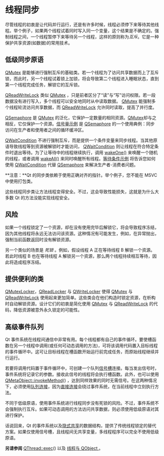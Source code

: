 # 线程同步

尽管线程的初衷是让代码并行运行，还是有许多时候，线程必须停下来等待其他线程。举个例子，如果两个线程试着同时写入同一个变量，这个结果是不确定的。强制线程之间，一个线程暂停下来等待另一个线程，这样的原则称为*互斥*。它是一种保护共享资源(如数据)的常用技术。

## 低级同步原语

[QMutex](../../M/QMutex/QMutex.md) 是能够进行强制互斥的基础类。若一个线程为了访问共享数据而上了互斥锁，而此时，另一个线程试着锁上加锁，将会导致第二个线程进入睡眠状态，直到第一个线程完成任务，解锁它的互斥锁。

[QReadWriteLock](../../R/QReadWriteLock/QReadWriteLock.md) 类似 [QMutex](../../M/QMutex/QMutex.md) ，只是前者区分了“读”与“写”访问权限。若一段数据没有进行写入，多个线程可以安全地同时从中读取数据。 [QMutex](../../M/QMutex/QMutex.md) 能强制多个线程轮流访问共享数据，而 [QReadWriteLock](../../R/QReadWriteLock/QReadWriteLock.md) 允许同时读取，提高了并行度。

[QSemaphore](../../S/QSemaphore/QSemaphore.md) 是 [QMutex](../../M/QMutex/QMutex.md) 的泛化，它保护一定数量的相同资源。[QMutex](../../M/QMutex/QMutex.md)却与之相反，它仅保护一个资源。[信号量示例]() 是 [QSemaphore](../../S/QSemaphore/QSemaphore.md) 的一个使用典例：同步访问在生产者和使用者之间的循环缓冲区。

[QWaitCondition](../../W/QWaitCondition/QWaitCondition.md) 不进行强制互斥，而是提供一个条件变量来同步线程。当其他原语导致线程等到资源被解锁时才能访问， [QWaitCondition](../../W/QWaitCondition/QWaitCondition.md) 则让线程在符合特定条件时退出等待。为了让等待中的线程继续执行，调用 [wakeOne()]() 来唤醒一个随机的线程，或者调用 [wakeAll()]() 来同时唤醒所有线程。[等待条件示例]() 将告诉您如何使用 [QWaitCondition](../../W/QWaitCondition/QWaitCondition.md) 代替 [QSemaphore](../../S/QSemaphore/QSemaphore.md) 来解决生产者-消费者问题。

**注意：**Qt 的同步类依赖于使用正确对齐的指针。举个例子，您不能在 MSVC 中使用打包类。

这些线程同步类让方法线程变得安全。不过，这会导致性能损失，这就是为什么大多数 Qt 的方法没能实现线程安全。

## 风险

如果一个线程锁定了一个资源，却在没有使用完毕后解锁它，将会导致程序冻结，因为其他线程将永远无法访问该资源。这种情况有可能发生，例如，在异常抛出，强制当前函数返回时没有解锁资源。

另一个类似的场景是 *死锁* 。例如，假设线程 A 正在等待线程 B 解锁一个资源。若此时线程 B 也在等待线程 A 解锁另一个资源，那么两个线程持续相互等待，因此将造成程序冻结。

## 提供便利的类

[QMutexLocker](../../M/QMutexLocker/QMutexLocker.md)，[QReadLocker](../../R/QReadLocker/QReadLocker.md) 与 [QWriteLocker](../../W/QWriteLocker/QWriteLocker.md) 使得 [QMutex](../../M/QMutex/QMutex.md) 与 [QReadWriteLock](../../R/QReadWriteLock/QReadWriteLock.md) 使用起来更加简单。这些类会在他们构造时锁定资源，在析构时自动解锁资源。设计它们的初衷是简化使用 [QMutex](../../M/QMutex/QMutex.md) 与 [QReadWriteLock](../../R/QReadWriteLock/QReadWriteLock.md) 的代码，降低资源被意外永久锁定的可能性。

## 高级事件队列

Qt 事件系统在线程间通信中非常有用。每个线程都有自己的事件循环。要使槽函数在另一个线程中调用(或任何可动态调用的方法)，可将该调用代码置入目标线程的事件循环中。这可让目标线程在槽函数开始运行前完成任务，而原始线程继续并行运行。

若要将调用代码置于事件循环中，可创建一个队列[信号槽]()连接。每当发出信号时，事件系统将记录它的参数。接收此信号的线程将会执行槽函数。此外，也可以使用 [QMetaObject::invokeMethod]()() ，达到同样效果的同时无需信号。在这两种情况下，必须使用[队列连接]()，因为[直接连接]()会绕过事件系统，在当前线程中立刻执行方法。

不同于低级原语，使用事件系统进行线程同步没有死锁的风险。不过，事件系统不会强制执行互斥。如果可动态调用的方法访问共享数据，则必须使用低级原语对其进行保护。

话说回来，Qt 的事件系统以及[隐式共享]()的数据结构，提供了传统线程锁定的替代方案。如果仅使用信号槽，且线程间无共享变量，多线程程序可以完全不使用低级原语。

**另请参阅** [QThread::exec]()() 以及 [线程与 QObject ]() 。